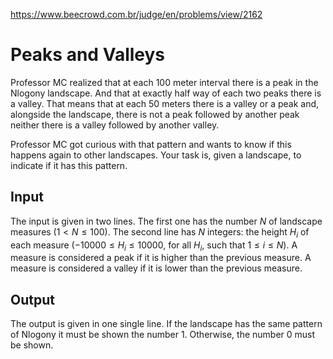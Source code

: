 https://www.beecrowd.com.br/judge/en/problems/view/2162

# Peaks and Valleys

Professor MC realized that at each 100 meter interval there is a peak in the
Nlogony landscape. And that at exactly half way of each two peaks there is a
valley. That means that at each 50 meters there is a valley or a peak and,
alongside the landscape, there is not a peak followed by another peak neither
there is a valley followed by another valley.

Professor MC got curious with that pattern and wants to know if this happens
again to other landscapes. Your task is, given a landscape, to indicate if it
has this pattern.

## Input

The input is given in two lines. The first one has the number $N$ of landscape
measures ($1 < N \leq 100$). The second line has $N$ integers: the height
$H_i$ of each measure ($-10000 \leq H_i \leq 10000$, for all $H_i$, such that
$1 \leq i \leq N$). A measure is considered a peak if it is higher than the
previous measure. A measure is considered a valley if it is lower than the
previous measure.

## Output

The output is given in one single line. If the landscape has the same pattern
of Nlogony it must be shown the number 1. Otherwise, the number 0 must be
shown.
